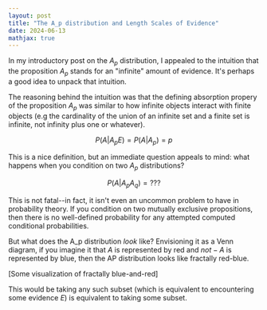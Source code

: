 ```yaml
---
layout: post
title: "The A_p distribution and Length Scales of Evidence"
date: 2024-06-13
mathjax: true
---
```


In my introductory post on the $A_p$ distribution, I appealed to the intuition that the proposition $A_p$ stands for an "infinite" amount of evidence. It's perhaps a good idea to unpack that intuition.

The reasoning behind the intuition was that the defining absorption propery of the proposition $A_p$ was similar to how infinite objects interact with finite objects (e.g the cardinality of the union of an infinite set and a finite set is infinite, not infinity plus one or whatever).

$$P(A|A_p E) = P(A|A_p) = p$$

This is a nice definition, but an immediate question appeals to mind: what happens when you condition on two $A_p$ distributions?

$$P(A|A_p A_q) =???$$

This is not fatal--in fact, it isn't even an uncommon problem to have in probability theory. If you condition on two mutually exclusive propositions, then there is no well-defined probability for any attempted computed conditional probabilities.


But what does the A_p distribution *look* like? Envisioning it as a Venn diagram, if you imagine it that $A$ is represented by red and $not-A$ is represented by blue, then the AP distribution looks like fractally red-blue.

[Some visualization of fractally blue-and-red]

This would be taking any such subset (which is equivalent to encountering some evidence $E$) is equivalent to taking some subset.